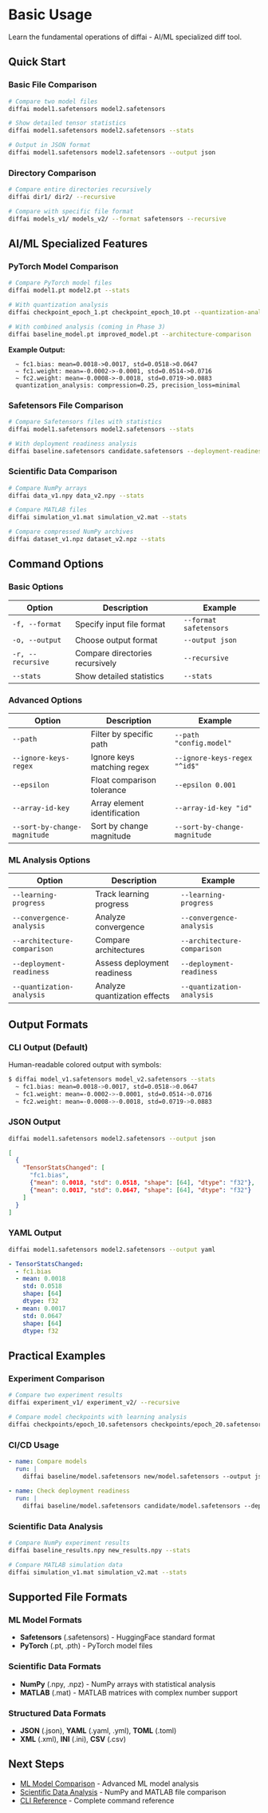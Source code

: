 # Basic Usage

Learn the fundamental operations of diffai - AI/ML specialized diff tool.

## Quick Start

### Basic File Comparison

```bash
# Compare two model files
diffai model1.safetensors model2.safetensors

# Show detailed tensor statistics
diffai model1.safetensors model2.safetensors --stats

# Output in JSON format
diffai model1.safetensors model2.safetensors --output json
```

### Directory Comparison

```bash
# Compare entire directories recursively
diffai dir1/ dir2/ --recursive

# Compare with specific file format
diffai models_v1/ models_v2/ --format safetensors --recursive
```

## AI/ML Specialized Features

### PyTorch Model Comparison

```bash
# Compare PyTorch model files
diffai model1.pt model2.pt --stats

# With quantization analysis
diffai checkpoint_epoch_1.pt checkpoint_epoch_10.pt --quantization-analysis

# With combined analysis (coming in Phase 3)
diffai baseline_model.pt improved_model.pt --architecture-comparison
```

**Example Output:**
```
  ~ fc1.bias: mean=0.0018->0.0017, std=0.0518->0.0647
  ~ fc1.weight: mean=-0.0002->-0.0001, std=0.0514->0.0716
  ~ fc2.weight: mean=-0.0008->-0.0018, std=0.0719->0.0883
  quantization_analysis: compression=0.25, precision_loss=minimal
```

### Safetensors File Comparison

```bash
# Compare Safetensors files with statistics
diffai model1.safetensors model2.safetensors --stats

# With deployment readiness analysis
diffai baseline.safetensors candidate.safetensors --deployment-readiness
```

### Scientific Data Comparison

```bash
# Compare NumPy arrays
diffai data_v1.npy data_v2.npy --stats

# Compare MATLAB files
diffai simulation_v1.mat simulation_v2.mat --stats

# Compare compressed NumPy archives
diffai dataset_v1.npz dataset_v2.npz --stats
```

## Command Options

### Basic Options

| Option | Description | Example |
|--------|-------------|---------|
| `-f, --format` | Specify input file format | `--format safetensors` |
| `-o, --output` | Choose output format | `--output json` |
| `-r, --recursive` | Compare directories recursively | `--recursive` |
| `--stats` | Show detailed statistics | `--stats` |

### Advanced Options

| Option | Description | Example |
|--------|-------------|---------|
| `--path` | Filter by specific path | `--path "config.model"` |
| `--ignore-keys-regex` | Ignore keys matching regex | `--ignore-keys-regex "^id$"` |
| `--epsilon` | Float comparison tolerance | `--epsilon 0.001` |
| `--array-id-key` | Array element identification | `--array-id-key "id"` |
| `--sort-by-change-magnitude` | Sort by change magnitude | `--sort-by-change-magnitude` |

### ML Analysis Options

| Option | Description | Example |
|--------|-------------|---------|
| `--learning-progress` | Track learning progress | `--learning-progress` |
| `--convergence-analysis` | Analyze convergence | `--convergence-analysis` |
| `--architecture-comparison` | Compare architectures | `--architecture-comparison` |
| `--deployment-readiness` | Assess deployment readiness | `--deployment-readiness` |
| `--quantization-analysis` | Analyze quantization effects | `--quantization-analysis` |

## Output Formats

### CLI Output (Default)

Human-readable colored output with symbols:

```bash
$ diffai model_v1.safetensors model_v2.safetensors --stats
  ~ fc1.bias: mean=0.0018->0.0017, std=0.0518->0.0647
  ~ fc1.weight: mean=-0.0002->-0.0001, std=0.0514->0.0716
  ~ fc2.weight: mean=-0.0008->-0.0018, std=0.0719->0.0883
```

### JSON Output

```bash
diffai model1.safetensors model2.safetensors --output json
```

```json
[
  {
    "TensorStatsChanged": [
      "fc1.bias",
      {"mean": 0.0018, "std": 0.0518, "shape": [64], "dtype": "f32"},
      {"mean": 0.0017, "std": 0.0647, "shape": [64], "dtype": "f32"}
    ]
  }
]
```

### YAML Output

```bash
diffai model1.safetensors model2.safetensors --output yaml
```

```yaml
- TensorStatsChanged:
  - fc1.bias
  - mean: 0.0018
    std: 0.0518
    shape: [64]
    dtype: f32
  - mean: 0.0017
    std: 0.0647
    shape: [64]
    dtype: f32
```


## Practical Examples

### Experiment Comparison

```bash
# Compare two experiment results
diffai experiment_v1/ experiment_v2/ --recursive

# Compare model checkpoints with learning analysis
diffai checkpoints/epoch_10.safetensors checkpoints/epoch_20.safetensors --learning-progress
```

### CI/CD Usage

```yaml
- name: Compare models
  run: |
    diffai baseline/model.safetensors new/model.safetensors --output json > model_diff.json
    
- name: Check deployment readiness
  run: |
    diffai baseline/model.safetensors candidate/model.safetensors --deployment-readiness
```

### Scientific Data Analysis

```bash
# Compare NumPy experiment results
diffai baseline_results.npy new_results.npy --stats

# Compare MATLAB simulation data
diffai simulation_v1.mat simulation_v2.mat --stats
```

## Supported File Formats

### ML Model Formats
- **Safetensors** (.safetensors) - HuggingFace standard format
- **PyTorch** (.pt, .pth) - PyTorch model files

### Scientific Data Formats
- **NumPy** (.npy, .npz) - NumPy arrays with statistical analysis
- **MATLAB** (.mat) - MATLAB matrices with complex number support

### Structured Data Formats
- **JSON** (.json), **YAML** (.yaml, .yml), **TOML** (.toml)
- **XML** (.xml), **INI** (.ini), **CSV** (.csv)

## Next Steps

- [ML Model Comparison](ml-model-comparison.md) - Advanced ML model analysis
- [Scientific Data Analysis](scientific-data.md) - NumPy and MATLAB file comparison
- [CLI Reference](../reference/cli-reference.md) - Complete command reference

